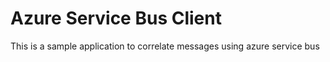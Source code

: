 # Azure Service Bus Client

This is a sample application to correlate messages using azure service bus